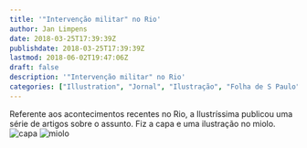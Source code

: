 ```yaml
---
title: '"Intervenção militar" no Rio'
author: Jan Limpens
date: 2018-03-25T17:39:39Z
publishdate: 2018-03-25T17:39:39Z
lastmod: 2018-06-02T19:47:06Z
draft: false
description: '"Intervenção militar" no Rio'
categories: ["Illustration", "Jornal", "Ilustração", "Folha de S Paulo"]
---
```


Referente aos acontecimentos recentes no Rio, a Ilustríssima publicou uma série de artigos sobre o assunto. Fiz a capa e uma ilustração no miolo.
![capa](2018-03-Folha-Ilustríssima-Capa.webp)
![miolo](2018-03-Folha-Ilustríssima-Miolo.webp)
